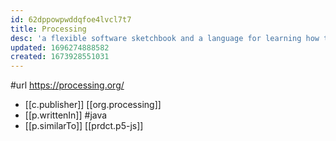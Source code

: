 ```yaml
---
id: 62dppowpwddqfoe4lvcl7t7
title: Processing
desc: 'a flexible software sketchbook and a language for learning how to code'
updated: 1696274888582
created: 1673928551031
---
```


#url https://processing.org/
- [[c.publisher]] [[org.processing]]
- [[p.writtenIn]] #java
- [[p.similarTo]] [[prdct.p5-js]]